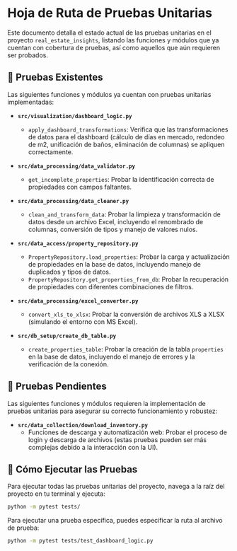 # Hoja de Ruta de Pruebas Unitarias

Este documento detalla el estado actual de las pruebas unitarias en el proyecto `real_estate_insights`, listando las funciones y módulos que ya cuentan con cobertura de pruebas, así como aquellos que aún requieren ser probados.

## 🧪 Pruebas Existentes

Las siguientes funciones y módulos ya cuentan con pruebas unitarias implementadas:

*   **`src/visualization/dashboard_logic.py`**
    *   `apply_dashboard_transformations`: Verifica que las transformaciones de datos para el dashboard (cálculo de días en mercado, redondeo de m2, unificación de baños, eliminación de columnas) se apliquen correctamente.

*   **`src/data_processing/data_validator.py`**
    *   `get_incomplete_properties`: Probar la identificación correcta de propiedades con campos faltantes.

*   **`src/data_processing/data_cleaner.py`**
    *   `clean_and_transform_data`: Probar la limpieza y transformación de datos desde un archivo Excel, incluyendo el renombrado de columnas, conversión de tipos y manejo de valores nulos.

*   **`src/data_access/property_repository.py`**
    *   `PropertyRepository.load_properties`: Probar la carga y actualización de propiedades en la base de datos, incluyendo manejo de duplicados y tipos de datos.
    *   `PropertyRepository.get_properties_from_db`: Probar la recuperación de propiedades con diferentes combinaciones de filtros.

*   **`src/data_processing/excel_converter.py`**
    *   `convert_xls_to_xlsx`: Probar la conversión de archivos XLS a XLSX (simulando el entorno con MS Excel).

*   **`src/db_setup/create_db_table.py`**
    *   `create_properties_table`: Probar la creación de la tabla `properties` en la base de datos, incluyendo el manejo de errores y la verificación de la conexión.

## 📝 Pruebas Pendientes

Las siguientes funciones y módulos requieren la implementación de pruebas unitarias para asegurar su correcto funcionamiento y robustez:

*   **`src/data_collection/download_inventory.py`**
    *   Funciones de descarga y automatización web: Probar el proceso de login y descarga de archivos (estas pruebas pueden ser más complejas debido a la interacción con la UI).

## 🚀 Cómo Ejecutar las Pruebas

Para ejecutar todas las pruebas unitarias del proyecto, navega a la raíz del proyecto en tu terminal y ejecuta:

```bash
python -m pytest tests/
```

Para ejecutar una prueba específica, puedes especificar la ruta al archivo de prueba:

```bash
python -m pytest tests/test_dashboard_logic.py
```
